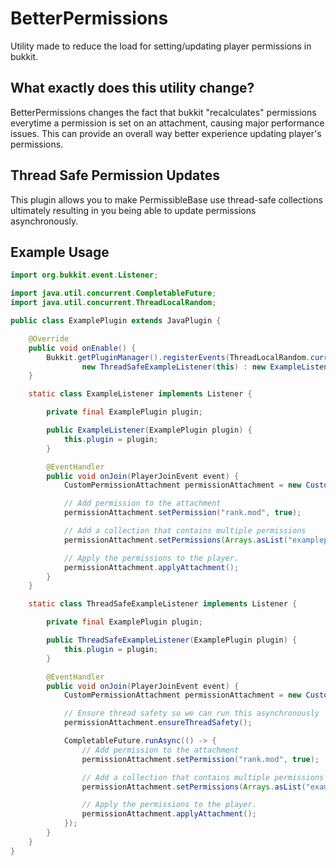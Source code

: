 # BetterPermissions
Utility made to reduce the load for setting/updating player permissions in bukkit.

## What exactly does this utility change?
BetterPermissions changes the fact that bukkit "recalculates" permissions everytime a permission is set on an attachment,
causing major performance issues. This can provide an overall way better experience updating player's permissions.

## Thread Safe Permission Updates
This plugin allows you to make PermissibleBase use thread-safe collections ultimately resulting in you being able to update permissions asynchronously.

## Example Usage

```java
import org.bukkit.event.Listener;

import java.util.concurrent.CompletableFuture;
import java.util.concurrent.ThreadLocalRandom;

public class ExamplePlugin extends JavaPlugin {

    @Override
    public void onEnable() {
        Bukkit.getPluginManager().registerEvents(ThreadLocalRandom.current().nextBoolean() ? 
                new ThreadSafeExampleListener(this) : new ExampleListener(this), this);
    }

    static class ExampleListener implements Listener {

        private final ExamplePlugin plugin;

        public ExampleListener(ExamplePlugin plugin) {
            this.plugin = plugin;
        }

        @EventHandler
        public void onJoin(PlayerJoinEvent event) {
            CustomPermissionAttachment permissionAttachment = new CustomPermissionAttachment(plugin, event.getPlayer());

            // Add permission to the attachment
            permissionAttachment.setPermission("rank.mod", true);

            // Add a collection that contains multiple permissions
            permissionAttachment.setPermissions(Arrays.asList("examplepermission", "anotherexample"), true);

            // Apply the permissions to the player.
            permissionAttachment.applyAttachment();
        }
    }

    static class ThreadSafeExampleListener implements Listener {

        private final ExamplePlugin plugin;

        public ThreadSafeExampleListener(ExamplePlugin plugin) {
            this.plugin = plugin;
        }

        @EventHandler
        public void onJoin(PlayerJoinEvent event) {
            CustomPermissionAttachment permissionAttachment = new CustomPermissionAttachment(plugin, event.getPlayer());

            // Ensure thread safety so we can run this asynchronously
            permissionAttachment.ensureThreadSafety();

            CompletableFuture.runAsync(() -> {
                // Add permission to the attachment
                permissionAttachment.setPermission("rank.mod", true);

                // Add a collection that contains multiple permissions
                permissionAttachment.setPermissions(Arrays.asList("examplepermission", "anotherexample"), true);

                // Apply the permissions to the player.
                permissionAttachment.applyAttachment();
            });
        }
    }
}
```